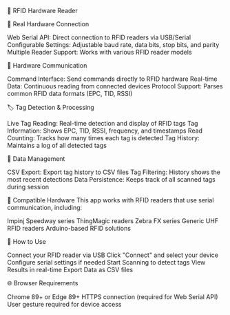 🔗 RFID Hardware Reader

🔗 Real Hardware Connection

Web Serial API: Direct connection to RFID readers via USB/Serial
Configurable Settings: Adjustable baud rate, data bits, stop bits, and parity
Multiple Reader Support: Works with various RFID reader models

📡 Hardware Communication

Command Interface: Send commands directly to RFID hardware
Real-time Data: Continuous reading from connected devices
Protocol Support: Parses common RFID data formats (EPC, TID, RSSI)

🏷️ Tag Detection & Processing

Live Tag Reading: Real-time detection and display of RFID tags
Tag Information: Shows EPC, TID, RSSI, frequency, and timestamps
Read Counting: Tracks how many times each tag is detected
Tag History: Maintains a log of all detected tags

💾 Data Management

CSV Export: Export tag history to CSV files
Tag Filtering: History shows the most recent detections
Data Persistence: Keeps track of all scanned tags during session

🔧 Compatible Hardware
This app works with RFID readers that use serial communication, including:

Impinj Speedway series
ThingMagic readers
Zebra FX series
Generic UHF RFID readers
Arduino-based RFID solutions

🚀 How to Use

Connect your RFID reader via USB
Click "Connect" and select your device
Configure serial settings if needed
Start Scanning to detect tags
View Results in real-time
Export Data as CSV files

🌐 Browser Requirements

Chrome 89+ or Edge 89+
HTTPS connection (required for Web Serial API)
User gesture required for device access
